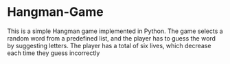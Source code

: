 # Hangman-Game
This is a simple Hangman game implemented in Python. The game selects a random word from a predefined list, and the player has to guess the word by suggesting letters. The player has a total of six lives, which decrease each time they guess incorrectly
